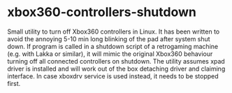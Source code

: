 # xbox360-controllers-shutdown
Small utility to turn off Xbox360 controllers in Linux.
It has been written to avoid the annoying 5-10 min long blinking of the pad after system shut down.
If program is called in a shutdown script of a retrogaming machine (e.g. with Lakka or similar), it will mimic the original Xbox360 behaviour turning off all connected controllers on shutdown.
The utility assumes xpad driver is installed and will work out of the box detaching driver and claiming interface. In case xboxdrv service is used instead, it needs to be stopped first.
